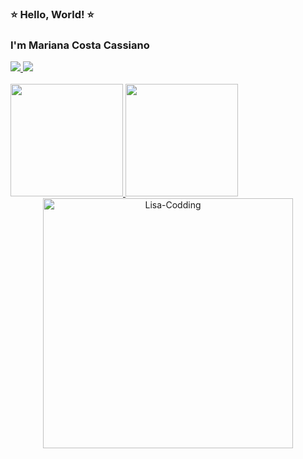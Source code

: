 ### ⭐ Hello, World! ⭐
### I'm Mariana Costa Cassiano

<div> 
  <a href="https://www.linkedin.com/in/marianacostacss/" target="_blank">
    <img src="https://img.shields.io/badge/-LinkedIn-%230077B5?style=for-the-badge&logo=linkedin&logoColor=white">
  </a> 
  <a href="https://www.youtube.com/@marianacostacss" target="_blank">
    <img src="https://img.shields.io/badge/-YouTube-%23FF0000?style=for-the-badge&logo=youtube&logoColor=white">
  </a> 
  <br>
  <br>
</div>

<div>
  <a href="https://github.com/marianacostacss" target="_blank">
    <img height="180em" src="https://github-readme-stats.vercel.app/api?username=marianacostacss&show_icons=true&include_all_commits=true&count_private=true&theme=dracula"/>
  </a>
  <img height="180em" src="https://github-readme-stats.vercel.app/api/top-langs/?username=marianacostacss&layout=compact&langs_count=7&theme=dracula"/>
</div>

<!-- Colocando o GIF no final e centralizado -->
<div style="text-align: center;">
  <img alt="Lisa-Codding" src="https://br.jetss.com/wp-content/uploads/2021/05/Los-Simpsons_-Photo.gif" height="400" width="400">
</div>
